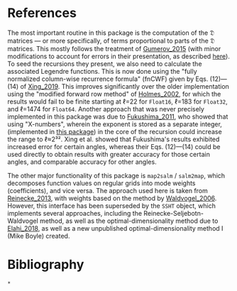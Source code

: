 # References

The most important routine in this package is the computation of the 𝔇 matrices — or more
specifically, of terms proportional to parts of the 𝔇 matrices.  This mostly follows the treatment
of [Gumerov_2015](@citet) (with minor modifications to account for errors in their presentation, as
described [here](/SphericalFunctions/notes/H_recursions/#Steps-to-compute-H)).
To seed the recursions they present, we also need to calculate the associated Legendre functions.
This is now done using the "fully normalized column-wise recurrence formula" (fnCWF) given by
Eqs. (12)—(14) of [Xing_2019](@citet).  This improves significantly over the older implementation
using the "modified forward row method" of [Holmes_2002](@citet), for which the results would fail
to be finite starting at ℓ=22 for `Float16`, ℓ=183 for `Float32`, and ℓ=1474 for `Float64`.  Another
approach that was never precisely implemented in this package was due to [Fukushima_2011](@citet),
who showed that using "X-numbers", wherein the exponent is stored as a separate integer,
(implemented in [this package](https://github.com/moble/XNumbers.jl)) in the core of the recursion
could increase the range to ℓ≈2³².  Xing et al. showed that Fukushima's results exhibited increased
error for certain angles, whereas their Eqs. (12)—(14) could be used directly to obtain results with
greater accuracy for those certain angles, and comparable accuracy for other angles.

The other major functionality of this package is `map2salm` / `salm2map`, which decomposes function
values on regular grids into mode weights (coefficients), and vice versa.  The approach used here is
taken from [Reinecke_2013](@citet), with weights based on the method by [Waldvogel_2006](@citet).
However, this interface has been superseded by the `SSHT` object, which implements several
approaches, including the Reinecke-Seljebotn-Waldvogel method, as well as the optimal-dimensionality
method due to [Elahi_2018](@citet), as well as a new unpublished optimal-dimensionality method I
(Mike Boyle) created.

# Bibliography

```@bibliography
*
```

